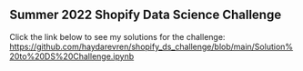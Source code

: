 ## Summer 2022 Shopify Data Science Challenge

Click the link below to see my solutions for the challenge:
https://github.com/haydarevren/shopify_ds_challenge/blob/main/Solution%20to%20DS%20Challenge.ipynb
